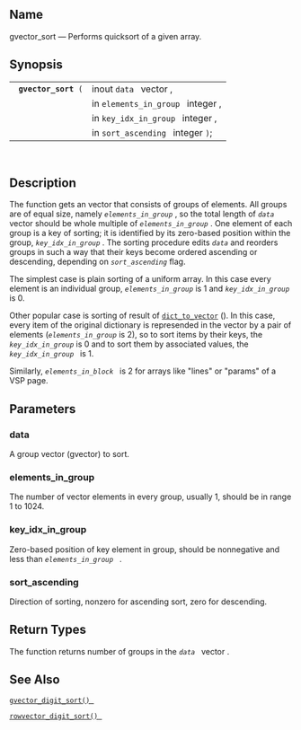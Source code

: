 <div id="fn_gvector_sort" class="refentry">

<div class="titlepage">

</div>

<div class="refnamediv">

## Name

gvector_sort — Performs quicksort of a given array.

</div>

<div class="refsynopsisdiv">

## Synopsis

<div id="fsyn_gvector_sort" class="funcsynopsis">

|                           |                                   |
|---------------------------|-----------------------------------|
| ` `**`gvector_sort`**` (` | inout `data ` vector ,            |
|                           | in `elements_in_group ` integer , |
|                           | in `key_idx_in_group ` integer ,  |
|                           | in `sort_ascending ` integer `)`; |

<div class="funcprototype-spacer">

 

</div>

</div>

</div>

<div id="desc_gvector_sort" class="refsect1">

## Description

The function gets an vector that consists of groups of elements. All
groups are of equal size, namely *`elements_in_group`* , so the total
length of *`data`* vector should be whole multiple of
*`elements_in_group`* . One element of each group is a key of sorting;
it is identified by its zero-based position within the group,
*`key_idx_in_group`* . The sorting procedure edits *`data`* and reorders
groups in such a way that their keys become ordered ascending or
descending, depending on *`sort_ascending`* flag.

The simplest case is plain sorting of a uniform array. In this case
every element is an individual group, *`elements_in_group`* is 1 and
*`key_idx_in_group`* is 0.

Other popular case is sorting of result of
<a href="fn_dict_to_vector.html" class="link"
title="dict_to_vector"><code class="function">dict_to_vector</code></a>
(). In this case, every item of the original dictionary is represended
in the vector by a pair of elements (*`elements_in_group`* is 2), so to
sort items by their keys, the *`key_idx_in_group`* is 0 and to sort them
by associated values, the *`key_idx_in_group `* is 1.

Similarly, *`elements_in_block `* is 2 for arrays like "lines" or
"params" of a VSP page.

</div>

<div id="params_gvector_sort" class="refsect1">

## Parameters

<div id="id90225" class="refsect2">

### data

A group vector (gvector) to sort.

</div>

<div id="id90228" class="refsect2">

### elements_in_group

The number of vector elements in every group, usually 1, should be in
range 1 to 1024.

</div>

<div id="id90231" class="refsect2">

### key_idx_in_group

Zero-based position of key element in group, should be nonnegative and
less than *`elements_in_group `* .

</div>

<div id="id90235" class="refsect2">

### sort_ascending

Direction of sorting, nonzero for ascending sort, zero for descending.

</div>

</div>

<div id="ret_gvector_sort" class="refsect1">

## Return Types

The function returns number of groups in the *`data `* vector .

</div>

<div id="seealso_gvector_sort" class="refsect1">

## See Also

<a href="fn_gvector_digit_sort.html" class="link"
title="gvector_digit_sort"><code
class="function">gvector_digit_sort() </code></a>

<a href="fn_rowvector_digit_sort.html" class="link"
title="rowvector_digit_sort"><code
class="function">rowvector_digit_sort() </code></a>

</div>

</div>
